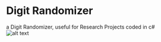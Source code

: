 # Digit Randomizer
a Digit Randomizer, useful for Research Projects coded in c# </br>
![alt text](https://raw.githubusercontent.com/mzbcracker/Randomizer/master/Randomizer.png)
